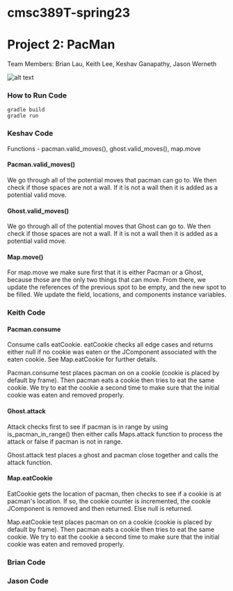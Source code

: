 # cmsc389T-spring23
# Project 2: PacMan
Team Members: Brian Lau, Keith Lee, Keshav Ganapathy, Jason Werneth

![alt text](https://github.com/cmsc389T-spring23/Team10/blob/main/Projects/P2/documentation/PacMan%20Game%20Over.png)

### How to Run Code
```
gradle build
gradle run
```

### Keshav Code
Functions - pacman.valid_moves(), ghost.valid_moves(), map.move

#### <b>Pacman.valid_moves()</b>
We go through all of the potential moves that pacman can go to. We then check if those spaces are not a wall. If it is not a wall then it is added as a potential valid move.

#### <b>Ghost.valid_moves()</b>
We go through all of the potential moves that Ghost can go to. We then check if those spaces are not a wall. If it is not a wall then it is added as a potential valid move.

#### <b>Map.move()</b>
For map.move we make sure first that it is either Pacman or a Ghost, because those are the only two things that can move. From there, we update the references of the previous spot to be empty, and the new spot to be filled. We update the field, locations, and components instance variables.

### Keith Code
#### <b>Pacman.consume</b>
Consume calls eatCookie. eatCookie checks all edge cases and returns either null if no cookie was eaten or the JComponent associated with the eaten cookie. See Map.eatCookie for further details.

Pacman.consume test places pacman on on a cookie (cookie is placed by default by frame). Then pacman eats a cookie then tries to eat the same cookie. We try to eat the cookie a second time to make sure that the initial cookie was eaten and removed properly.

#### <b>Ghost.attack</b>
Attack checks first to see if pacman is in range by using is_pacman_in_range() then either calls Maps.attack function to process the attack or false if pacman is not in range.

Ghost.attack test places a ghost and pacman close together and calls the attack function.

#### <b>Map.eatCookie</b>
EatCookie gets the location of pacman, then checks to see if a cookie is at pacman's location. If so, the cookie counter is incremented, the cookie JComponent is removed and then returned. Else null is returned. 

Map.eatCookie test places pacman on on a cookie (cookie is placed by default by frame). Then pacman eats a cookie then tries to eat the same cookie. We try to eat the cookie a second time to make sure that the initial cookie was eaten and removed properly.

### Brian Code

### Jason Code

